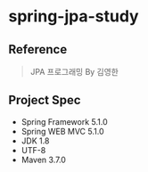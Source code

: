# spring-jpa-study
## Reference
> JPA 프로그래밍 By 김영한

## Project Spec
* Spring Framework 5.1.0
* Spring WEB MVC 5.1.0
* JDK 1.8
* UTF-8
* Maven 3.7.0
